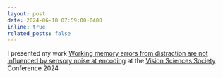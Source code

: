 ```yaml
---
layout: post
date: 2024-06-18 07:59:00-0400
inline: true
related_posts: false
---
```


I presented my work [Working memory errors from distraction are not influenced by sensory noise at encoding](https://jov.arvojournals.org/article.aspx?articleid=2801910) at the [Vision Sciences Society](https://www.visionsciences.org/) Conference 2024

